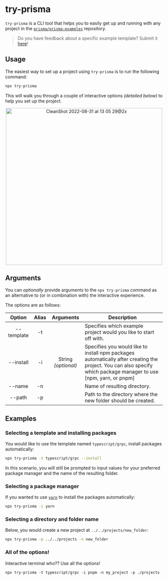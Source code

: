 # try-prisma

`try-prisma` is a CLI tool that helps you to easily get up and running with any project in the [`prisma/prisma-examples`](https://github.com/prisma/prisma-examples) repository.

> Do you have feedback about a specific example template? Submit it [here](https://pris.ly/prisma-examples-feedback)!

## Usage

The easiest way to set up a project using `try-prisma` is to run the following command:

```sh copy
npx try-prisma
```

This will walk you through a couple of interactive options _(detailed below)_ to help you set up the project.

<div align="center">
<img width="500" alt="CleanShot 2022-08-31 at 13 05 29@2x" src="https://user-images.githubusercontent.com/18456526/187772042-f7b8a419-2038-48f1-b625-b88c471a8764.png">
</div>

## Arguments

You can _optionally_ provide arguments to the `npx try-prisma` command as an alternative to (or in combination with) the interactive experience.

The options are as follows:

|   Option   | Alias |      Arguments      | Description                                                                                                                                                       |
| :--------: | :---: | :-----------------: | ----------------------------------------------------------------------------------------------------------------------------------------------------------------- |
| --template |  -t   |                     | Specifies which example project would you like to start off with.                                                                                                 |
| --install  |  -i   | String _(optional)_ | Specifies you would like to install npm packages automatically after creating the project. You can also specify which package manager to use [npm, yarn, or pnpm] |
|   --name   |  -n   |                     | Name of resulting directory.                                                                                                                                      |
|   --path   |  -p   |                     | Path to the directory where the new folder should be created.                                                                                                     |

## Examples

### Selecting a template and installing packages

You would like to use the template named `typescript/grpc`, install packages automatically:

```sh
npx try-prisma -t typescript/grpc --install
```

In this scenario, you will still be prompted to input values for your preferred package manager and the name of the resulting folder.

### Selecting a package manager

If you wanted to use [`yarn`](https://yarnpkg.com/) to install the packages automatically:

```sh
npx try-prisma -i yarn
```

### Selecting a directory and folder name

Below, you would create a new project at `../../projects/new_folder`:

```sh
npx try-prisma -p ../../projects -n new_folder
```

### All of the options!

Interactive terminal who?? Use all the options!

```npx
npx try-prisma -t typescript/grpc -i pnpm -n my_project -p ./projects
```
